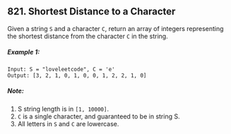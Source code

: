 ## 821. Shortest Distance to a Character

Given a string `S` and a character `C`, return an array of integers representing the shortest distance from the character `C` in the string.

##### Example 1: 

```
Input: S = "loveleetcode", C = 'e'
Output: [3, 2, 1, 0, 1, 0, 0, 1, 2, 2, 1, 0]
```

##### Note:

1. S string length is in `[1, 10000]`.
2. `C` is a single character, and guaranteed to be in string S.
3. All letters in `S` and `C` are lowercase.
